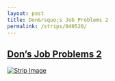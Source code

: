 ```yaml
---
layout: post
title: Don&rsquo;s Job Problems 2
permalink: /strips/040520/
---
```


## [Don&rsquo;s Job Problems 2](/strips/040520/)

<a href='../images/ph040520.gif'><img src='../images/ph040520.gif' alt='Strip Image' /></a>


<!-- include copyright-strip.html -->